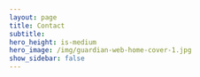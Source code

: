 ```yaml
---
layout: page
title: Contact
subtitle: 
hero_height: is-medium
hero_image: /img/guardian-web-home-cover-1.jpg
show_sidebar: false
---
```


<div id="formkeep-embed" data-formkeep-url="https://formkeep.com/p/3a5bffbd98cd60d95d33e99bba58746c?embedded=1"></div>

<script type="text/javascript" src="https://pym.nprapps.org/pym.v1.min.js"></script>
<script type="text/javascript" src="https://formkeep-production-herokuapp-com.global.ssl.fastly.net/formkeep-embed.js"></script>

<!-- Get notified when the form is submitted, add your own code below: -->
<script>
const formkeepEmbed = document.querySelector('#formkeep-embed')

formkeepEmbed.addEventListener('formkeep-embed:submitting', _event => {
  console.log('Submitting form...')
})

formkeepEmbed.addEventListener('formkeep-embed:submitted', _event => {
  console.log('Submitted form...')
})
</script>
